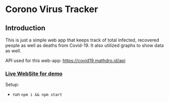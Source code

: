 # Corono Virus Tracker

## Introduction

This is just a simple web app that keeps track of total infected, recovered people as well as deaths from Covid-19. It also utilized graphs to show data as well.

API used for this web-app: https://covid19.mathdro.id/api

### [Live WebSite for demo](https://covid19-tracker-by-bilal.web.app/)

Setup:

- run `npm i && npm start`
